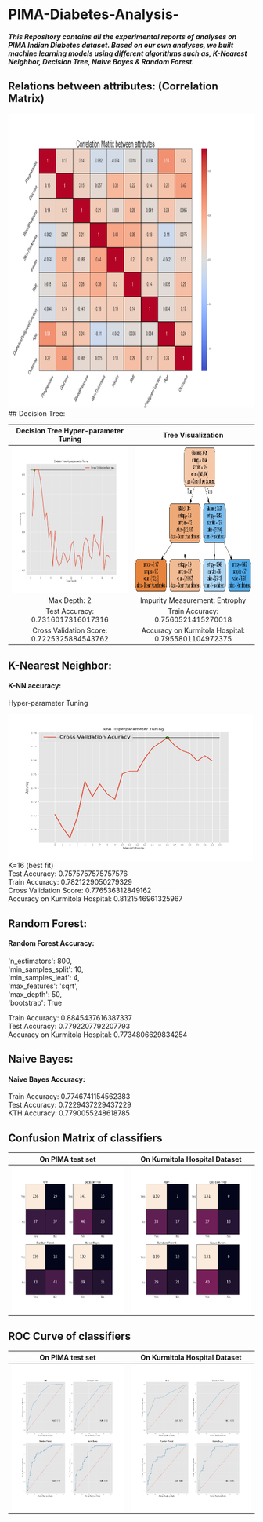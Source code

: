 # PIMA-Diabetes-Analysis-

##### This Repository contains all the experimental reports of analyses on PIMA Indian Diabetes dataset. Based on our own analyses, we built machine learning models using different algorithms such as, K-Nearest Neighbor, Decision Tree, Naive Bayes & Random Forest.


## Relations between attributes: (Correlation Matrix)
<img src="IMG/co_relation.png" width="1000" height="600" />
## Decision Tree:

Decision Tree Hyper-parameter Tuning | Tree Visualization 
:-------------------------:|:-------------------------:
<img src="IMG/Decision Tree Hyperparameter Tuning.png" width="500" height="300" align="center" /> | <img src="/IMG/tree.png" width="500" height="300" align="center" />
Max Depth: 2 | Impurity Measurement: Entrophy 
Test Accuracy: 0.7316017316017316 | Train Accuracy: 0.7560521415270018 
Cross Validation Score: 0.7225325884543762 | Accuracy on  Kurmitola Hospital: 0.7955801104972375 <br/>

## K-Nearest Neighbor:

#### K-NN accuracy:

Hyper-parameter Tuning

<img src="/IMG/knn Hyperparameter Tuning1.png" width="500" height="300" align="center" />
K=16 (best fit) <br/>
Test Accuracy: 0.7575757575757576 <br/>
Train Accuracy: 0.7821229050279329 <br/>
Cross Validation Score: 0.776536312849162 <br/>
Accuracy on  Kurmitola Hospital: 0.8121546961325967 <br/>

## Random Forest:

#### Random Forest Accuracy:
'n_estimators': 800, <br/>
'min_samples_split': 10, <br/>
'min_samples_leaf': 4, <br/>
'max_features': 'sqrt', <br/>
'max_depth': 50, <br/>
'bootstrap': True <br/>

Train Accuracy: 0.8845437616387337 <br/>
Test Accuracy: 0.7792207792207793 <br/>
Accuracy on Kurmitola Hospital: 0.7734806629834254 <br/>


## Naive Bayes:

#### Naive Bayes Accuracy:

Train Accuracy: 0.7746741154562383 <br/>
Test Accuracy: 0.7229437229437229 <br/>
KTH Accuracy: 0.7790055248618785



## Confusion Matrix of classifiers

On PIMA test set | On Kurmitola Hospital Dataset
:-------------------------:|:-------------------------:
<img src="IMG/Confusion_Matrix.png" width="500" height="300" align="center" /> | <img src="/IMG/Confusion_Matrix_KTH.png" width="500" height="300" align="center" />


## ROC Curve of classifiers

On PIMA test set | On Kurmitola Hospital Dataset
:-------------------------:|:-------------------------:
<img src="IMG/ROC_AUC.png" width="500" height="300" align="center" /> | <img src="/IMG/ROC_AUC_KTH.png" width="500" height="300" align="center" />
